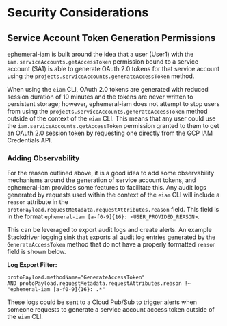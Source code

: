 # Security Considerations

## Service Account Token Generation Permissions
ephemeral-iam is built around the idea that a user (User1) with the `iam.serviceAccounts.getAccessToken`
permission bound to a service account (SA1) is able to generate OAuth 2.0 tokens for
that service account using the `projects.serviceAccounts.generateAccessToken` method.

When using the `eiam` CLI, OAuth 2.0 tokens are generated with reduced session
duration of 10 minutes and the tokens are never written to persistent storage;
however, ephemeral-iam does not attempt to stop users from using the
`projects.serviceAccounts.generateAccessToken` method outside of the context
of the `eiam` CLI. This means that any user could use the `iam.serviceAccounts.getAccessToken`
permission granted to them to get an OAuth 2.0 session token by requesting
one directly from the GCP IAM Credentials API.

### Adding Observability
For the reason outlined above, it is a good idea to add some observability
mechanisms around the generation of service account tokens, and ephemeral-iam
provides some features to facilitate this. Any audit logs generated by requests
used within the context of the `eiam` CLI will include a `reason` attribute in the
`protoPayload.requestMetadata.requestAttributes.reason` field.  This field is
in the format `ephemeral-iam [a-f0-9]{16}: <USER_PROVIDED_REASON>`.

This can be leveraged to export audit logs and create alerts. An example Stackdriver
logging sink that exports all audit log entries generated by the `GenerateAccessToken`
method that do not have a properly formatted `reason` field is shown below.

**Log Export Filter:**
```
protoPayload.methodName="GenerateAccessToken"
AND protoPayload.requestMetadata.requestAttributes.reason !~ "ephemeral-iam [a-f0-9]{16}: .*"
```

These logs could be sent to a Cloud Pub/Sub to trigger alerts when someone
requests to generate a service account access token outside of the `eiam` CLI.